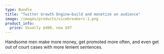 ```yaml
---
type: Bundle
title: "Twitter Growth Engine—build and monetize an audience"
image: /images/products/vicebreakers-1.png
product_info:
  price: Usually $400, now $97
---
```


Handsome men make more money, get promoted more often, and even get out of court cases with more lenient sentences.